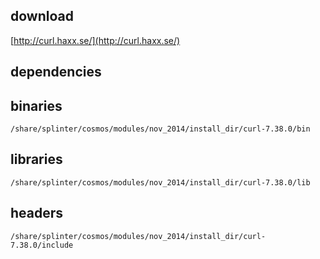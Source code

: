 ## download

[http://curl.haxx.se/](http://curl.haxx.se/)

## dependencies

## binaries

	/share/splinter/cosmos/modules/nov_2014/install_dir/curl-7.38.0/bin

## libraries

	/share/splinter/cosmos/modules/nov_2014/install_dir/curl-7.38.0/lib

## headers

	/share/splinter/cosmos/modules/nov_2014/install_dir/curl-7.38.0/include

